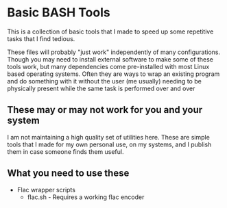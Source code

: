 Basic BASH Tools
================

This is a collection of basic tools that I made to speed up some repetitive
tasks that I find tedious.

These files will probably "just work" independently of many configurations.
Though you may need to install external software to make some of these tools
work, but many dependencies come pre-installed with most Linux based operating
systems. Often they are ways to wrap an existing program and do something with
it without the user (me usually) needing to be physically present while the
same task is performed over and over

These may or may not work for you and your system
-------------------------------------------------

I am not maintaining a high quality set of utilities here. These are simple tools
that I made for my own personal use, on my systems, and I publish them in case
someone finds them useful.

What you need to use these
--------------------------

- Flac wrapper scripts
  - flac.sh - Requires a working flac encoder
